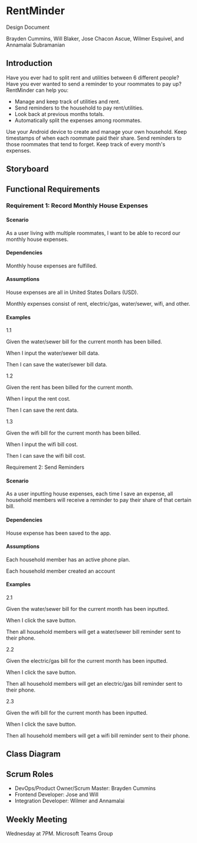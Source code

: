 # RentMinder
Design Document  
  
Brayden Cummins, Will Blaker, Jose Chacon Ascue, Wilmer Esquivel, and Annamalai Subramanian

## Introduction
Have you ever had to split rent and utilities between 6 different people? Have you ever wanted to send a reminder to your roommates to pay up? RentMinder can help you:
  
* Manage and keep track of utilities and rent.
* Send reminders to the household to pay rent/utilities.
* Look back at previous months totals.
* Automatically split the expenses among roommates.
  
Use your Android device to create and manage your own household. Keep timestamps of when each roommate paid their share. Send reminders to those roommates that tend to forget. Keep track of every month's expenses.
## Storyboard

## Functional Requirements

### Requirement 1: Record Monthly House Expenses
#### Scenario
As a user living with multiple roommates, I want to be able to record our monthly house expenses.
  
#### Dependencies
Monthly house expenses are fulfilled.
  
#### Assumptions
House expenses are all in United States Dollars (USD).
  
Monthly expenses consist of rent, electric/gas, water/sewer, wifi, and other.
  
#### Examples
1.1
  
Given the water/sewer bill for the current month has been billed.
  
When I input the water/sewer bill data.
  
Then I can save the water/sewer bill data.
  
1.2
  
Given the rent has been billed for the current month.
  
When I input the rent cost.
  
Then I can save the rent data.
  
1.3
  
Given the wifi bill for the current month has been billed.
  
When I input the wifi bill cost.
  
Then I can save the wifi bill cost.

Requirement 2: Send Reminders

#### Scenario
As a user inputting house expenses, each time I save an expense, all household members will receive a reminder to pay their share of that certain bill.
  
#### Dependencies
House expense has been saved to the app. 
  
#### Assumptions
Each household member has an active phone plan.
  
Each household member created an account
  
#### Examples
2.1
  
Given the water/sewer bill for the current month has been inputted.
  
When I click the save button.
  
Then all household members will get a water/sewer bill reminder sent to their phone.
  
2.2 
  
Given the electric/gas bill for the current month has been inputted.
  
When I click the save button.
  
Then all household members will get an electric/gas bill reminder sent to their phone.
  
2.3 
  
Given the wifi bill for the current month has been inputted.
  
When I click the save button.
  
Then all household members will get a wifi bill reminder sent to their phone.


## Class Diagram

## Scrum Roles
* DevOps/Product Owner/Scrum Master: Brayden Cummins
* Frontend Developer: Jose and Will
* Integration Developer: Wilmer and Annamalai

## Weekly Meeting
Wednesday at 7PM. Microsoft Teams Group
